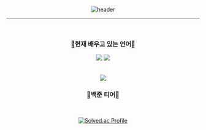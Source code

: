 <div align=center>

![header](https://capsule-render.vercel.app/api?type=soft&text="Tech%20Otakus%20Save%20the%20World"&color=6D76BA&fontSize=55&&fontColor=FFFFFF&height=150)

***
<br/>

### 📖현재 배우고 있는 언어📖


<img src="https://img.shields.io/badge/C%20Sharp-239120?style=flat&logo=csharp&logoColor=white"/>
<img src="https://img.shields.io/badge/node.js-339933?style=flat&logo=node.js&logoColor=white"/>

<br/>
<br/>
<br/>
<img src="https://img.shields.io/badge/Unity-000000?style=flat&logo=Unity&logoColor=white"/>

### 🔷백준 티어🔷

<br/>

[![Solved.ac Profile](http://mazassumnida.wtf/api/generate_badge?boj=yogurt31)](https://solved.ac/yogurt31)<br/>


</div>

